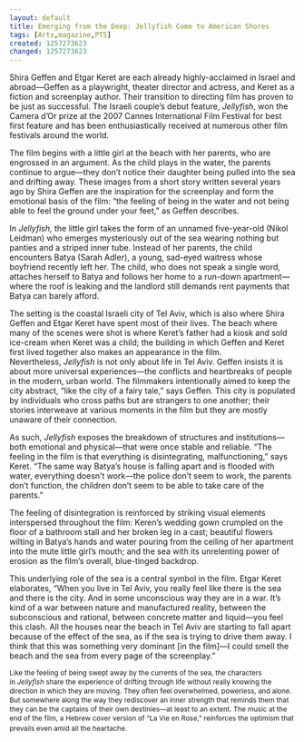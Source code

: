 ```yaml
---
layout: default
title: Emerging from the Deep: Jellyfish Come to American Shores
tags: [Arts,magazine,PT5]
created: 1257273623
changed: 1257273623
---
```

<p><span class="Apple-style-span" style="font-size: 12px; line-height: 16px; ">
<p style="margin-top: 0px; margin-right: 0px; margin-bottom: 1em; margin-left: 0px; ">Shira Geffen and Etgar Keret are each already highly-acclaimed in Israel and abroad&mdash;Geffen as a playwright, theater director and actress, and Keret as a fiction and screenplay author. Their transition to directing film has proven to be just as successful. The Israeli couple&rsquo;s debut feature,&nbsp;<em>Jellyfish</em>, won the Camera d&rsquo;Or prize at the 2007 Cannes International Film Festival for best first feature and has been enthusiastically received at numerous other film festivals around the world.</p>
<p style="margin-top: 0px; margin-right: 0px; margin-bottom: 1em; margin-left: 0px; ">The film begins with a little girl at the beach with her parents, who are engrossed in an argument. As the child plays in the water, the parents continue to argue&mdash;they don&rsquo;t notice their daughter being pulled into the sea and drifting away. These images from a short story written several years ago by Shira Geffen are the inspiration for the screenplay and form the emotional basis of the film: &ldquo;the feeling of being in the water and not being able to feel the ground under your feet,&rdquo; as Geffen describes.</p>
<p style="margin-top: 0px; margin-right: 0px; margin-bottom: 1em; margin-left: 0px; ">In&nbsp;<em>Jellyfish,&nbsp;</em>the little girl takes the form of an unnamed five-year-old (Nikol Leidman) who emerges mysteriously out of the sea wearing nothing but panties and a striped inner tube. Instead of her parents, the child encounters Batya (Sarah Adler), a young, sad-eyed waitress whose boyfriend recently left her. The child, who does not speak a single word, attaches herself to Batya and follows her home to a run-down apartment&mdash;where the roof is leaking and the landlord still demands rent payments that Batya can barely afford.</p>
<p style="margin-top: 0px; margin-right: 0px; margin-bottom: 1em; margin-left: 0px; ">The setting is the coastal Israeli city of Tel Aviv, which is also where Shira Geffen and Etgar Keret have spent most of their lives. The beach where many of the scenes were shot is where Keret&rsquo;s father had a kiosk and sold ice-cream when Keret was a child; the building in which Geffen and Keret first lived together also makes an appearance in the film. Nevertheless,&nbsp;<em>Jellyfish&nbsp;</em>is not only about life in Tel Aviv. Geffen insists it is about more universal experiences&mdash;the conflicts and heartbreaks of people in the modern, urban world. The filmmakers intentionally aimed to keep the city abstract, &ldquo;like the city of a fairy tale,&rdquo; says Geffen. This city is populated by individuals who cross paths but are strangers to one another; their stories interweave at various moments in the film but they are mostly unaware of their connection.</p>
<p style="margin-top: 0px; margin-right: 0px; margin-bottom: 1em; margin-left: 0px; ">As such,&nbsp;<em>Jellyfish&nbsp;</em>exposes the breakdown of structures and institutions&mdash;both emotional and physical&mdash;that were once stable and reliable. &ldquo;The feeling in the film is that everything is disintegrating, malfunctioning,&rdquo; says Keret. &ldquo;The same way Batya&rsquo;s house is falling apart and is flooded with water, everything doesn&rsquo;t work&mdash;the police don&rsquo;t seem to work, the parents don&rsquo;t function, the children don&rsquo;t seem to be able to take care of the parents.&rdquo;</p>
<p style="margin-top: 0px; margin-right: 0px; margin-bottom: 1em; margin-left: 0px; ">The feeling of disintegration is reinforced by striking visual elements interspersed throughout the film: Keren&rsquo;s wedding gown crumpled on the floor of a bathroom stall and her broken leg in a cast; beautiful flowers wilting in Batya&rsquo;s hands and water pouring from the ceiling of her apartment into the mute little girl&rsquo;s mouth; and the sea with its unrelenting power of erosion as the film&rsquo;s overall, blue-tinged backdrop.</p>
<p style="margin-top: 0px; margin-right: 0px; margin-bottom: 1em; margin-left: 0px; ">This underlying role of the sea is a central symbol in the film. Etgar Keret elaborates, &ldquo;When you live in Tel Aviv, you really feel like there is the sea and there is the city. And in some unconscious way they are in a war. It&rsquo;s kind of a war between nature and manufactured reality, between the subconscious and rational, between concrete matter and liquid&mdash;you feel this clash. All the houses near the beach in Tel Aviv are starting to fall apart because of the effect of the sea, as if the sea is trying to drive them away. I think that this was something very dominant [in the film]&mdash;I could smell the beach and the sea from every page of the screenplay.&rdquo;</p>
</span></p>
<p><span class="Apple-style-span" style="font-size: 12px; line-height: 16px; ">Like the feeling of being swept away by the currents of the sea, the characters in&nbsp;<em>Jellyfish&nbsp;</em>share the experience of drifting through life without really knowing the direction in which they are moving. They often feel overwhelmed, powerless, and alone. But somewhere along the way they rediscover an inner strength that reminds them that they can be the captains of their own destinies&mdash;at least to an extent. The music at the end of the film, a Hebrew cover version of &ldquo;La Vie en Rose,&rdquo; reinforces the optimism that prevails even amid all the heartache.</span>&nbsp;</p>